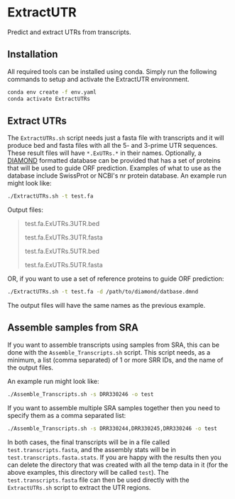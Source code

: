 # ExtractUTR
Predict and extract UTRs from transcripts.

## Installation

All required tools can be installed using conda. Simply run the following commands to setup and activate the ExtractUTR environment. 
```bash
conda env create -f env.yaml
conda activate ExtractUTRs
```

## Extract UTRs

The `ExtractUTRs.sh` script needs just a fasta file with transcripts and it will produce bed and fasta files with all the 5- and 3-prime UTR sequences. These result files will have `*.ExUTRs.*` in their names. 
Optionally, a [DIAMOND](https://github.com/bbuchfink/diamond) formatted database can be provided that has a set of proteins that will be used to guide ORF prediction. Examples of what to use as the database include SwissProt or NCBI's nr protein database.
An example run might look like:
```bash
./ExtractUTRs.sh -t test.fa
```
Output files:
> test.fa.ExUTRs.3UTR.bed
>
> test.fa.ExUTRs.3UTR.fasta
>
> test.fa.ExUTRs.5UTR.bed
>
> test.fa.ExUTRs.5UTR.fasta

OR, if you want to use a set of reference proteins to guide ORF prediction:
```bash
./ExtractUTRs.sh -t test.fa -d /path/to/diamond/datbase.dmnd
```
The output files will have the same names as the previous example.


## Assemble samples from SRA

If you want to assemble transcripts using samples from SRA, this can be done with the `Assemble_Transcripts.sh` script.
This script needs, as a minimum, a list (comma separated) of 1 or more SRR IDs, and the name of the output files.

An example run might look like:
```bash
./Assemble_Transcripts.sh -s DRR330246 -o test
```

If you want to assemble multiple SRA samples together then you need to specify them as a comma separated list:
```bash
./Assemble_Transcripts.sh -s DRR330244,DRR330245,DRR330246 -o test
```

In both cases, the final transcripts will be in a file called `test.transcripts.fasta`, and the assembly stats will be in `test.transcripts.fasta.stats`.
If you are happy with the results then you can delete the directory that was created with all the temp data in it (for the above examples, this directory will be called `test`).
The `test.transcripts.fasta` file can then be used directly with the `ExtractUTRs.sh` script to extract the UTR regions.


